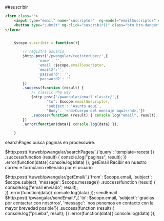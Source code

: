 ##suscribir
```html
<form class="">
	<input type="email" name="suscriptor"  ng-model="emailSuscriptor" class="" placeholder="nombre@email.com">
	<button type="submit" ng-click="suscribir()" class="btn btn-danger">suscribirme</button>
</form>
```
```js

	$scope.suscribir = function(){

		// registra usuario
		$http.post('/pwangular/registerUser/',{
		       'name': '', 
		       'email':$scope.emailSuscriptor, 
		       'email2':'', 
		       'password': '', 
		       'password2': '' 
		})
		.success(function (result) { 
			// classic Php way
			$http.post('/pwangular/email_classic/',{
			       'to': $scope.emailSuscriptor, 
			       'subject': 'Asunto aquí', 
			       'Body': '<h4>Cuerpo del mensaje aquí</h4>,'})
			.success(function (result) { console.log("email", result); }) 
		})
		.error(function(data){ console.log(data) }); 

	}

```
searchPages
busca páginas en processwire.

$http.post('/tuweb/pwangular/searchPages/',{'query': 'template=receta'})
.success(function (result) { 
       console.log("paginas", result);
})
.error(function(data){ console.log(data) }); 
getEmail
Recibir en nuestro correo e formulario rellenado por el usuario

$http.post('/tuweb/pwangular/getEmail/',{'from': $scope.email, 'subject': $scope.subject, 'message': $scope.message})
.success(function (result) { 
     console.log("email enviado", result);           
})
.error(function(data){ console.log(data) }); 
sendEmail
$http.post('/pwangular/sendEmail/',{
       'to': $scope.email, 
       'subject': 'gracias por contactar con nosotros', 
       'message': 'nos ponemos en contacto con la mayor brevedad posible'})
.success(function (result) { 
        console.log("prueba", result);
})
.error(function(data){ console.log(data) }); 
